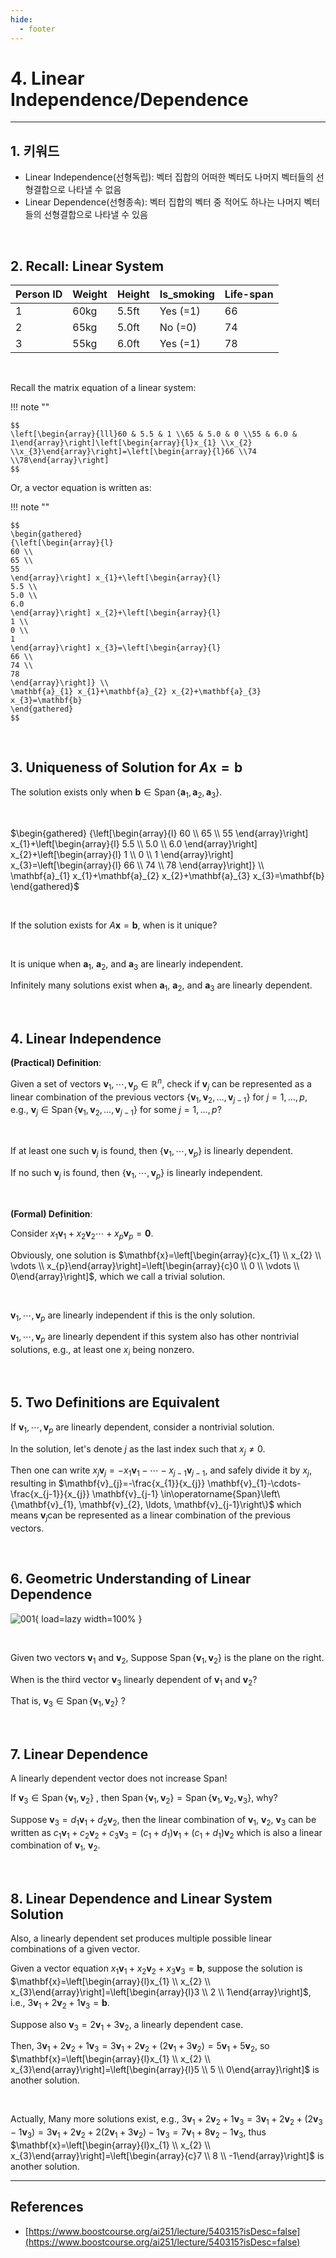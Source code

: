 ```yaml
---
hide:
  - footer
---
```


# 4. Linear Independence/Dependence

---

## 1. 키워드

- Linear Independence(선형독립): 벡터 집합의 어떠한 벡터도 나머지 벡터들의 선형결합으로 나타낼 수 없음
- Linear Dependence(선형종속): 벡터 집합의 벡터 중 적어도 하나는 나머지 벡터들의 선형결합으로 나타낼 수 있음

<br/>

## 2. Recall: Linear System

| Person ID | Weight | Height | Is_smoking | Life-span |
| --------- | ------ | ------ | ---------- | --------- |
| 1         | 60kg   | 5.5ft  | Yes (=1)   | 66        |
| 2         | 65kg   | 5.0ft  | No (=0)    | 74        |
| 3         | 55kg   | 6.0ft  | Yes (=1)   | 78        |

<br/>

Recall the matrix equation of a linear system:

!!! note ""

    $$
    \left[\begin{array}{lll}60 & 5.5 & 1 \\65 & 5.0 & 0 \\55 & 6.0 & 1\end{array}\right]\left[\begin{array}{l}x_{1} \\x_{2} \\x_{3}\end{array}\right]=\left[\begin{array}{l}66 \\74 \\78\end{array}\right]
    $$

Or, a vector equation is written as:

!!! note ""

    $$
    \begin{gathered}
    {\left[\begin{array}{l}
    60 \\
    65 \\
    55
    \end{array}\right] x_{1}+\left[\begin{array}{l}
    5.5 \\
    5.0 \\
    6.0
    \end{array}\right] x_{2}+\left[\begin{array}{l}
    1 \\
    0 \\
    1
    \end{array}\right] x_{3}=\left[\begin{array}{l}
    66 \\
    74 \\
    78
    \end{array}\right]} \\
    \mathbf{a}_{1} x_{1}+\mathbf{a}_{2} x_{2}+\mathbf{a}_{3} x_{3}=\mathbf{b}
    \end{gathered}
    $$

<br/>

## 3. Uniqueness of Solution for $A \mathbf{x}=\mathbf{b}$

The solution exists only when $\mathbf{b} \in \operatorname{Span}\left\{\mathbf{a}_{1}, \mathbf{a}_{2}, \mathbf{a}_{3}\right\}$.

<br/>

$\begin{gathered}
{\left[\begin{array}{l}
60 \\
65 \\
55
\end{array}\right] x_{1}+\left[\begin{array}{l}
5.5 \\
5.0 \\
6.0
\end{array}\right] x_{2}+\left[\begin{array}{l}
1 \\
0 \\
1
\end{array}\right] x_{3}=\left[\begin{array}{l}
66 \\
74 \\
78
\end{array}\right]} \\
\mathbf{a}_{1} x_{1}+\mathbf{a}_{2} x_{2}+\mathbf{a}_{3} x_{3}=\mathbf{b}
\end{gathered}$

<br/>

If the solution exists for $A \mathbf{x}=\mathbf{b}$, when is it unique?

<br/>

It is unique when $\mathbf{a}_{1}$, $\mathbf{a}_{2}$, and $\mathbf{a}_{3}$ are linearly independent.

Infinitely many solutions exist when $\mathbf{a}_{1}$, $\mathbf{a}_{2}$, and $\mathbf{a}_{3}$ are linearly dependent.

<br/>

## 4. Linear Independence

**(Practical) Definition**:

Given a set of vectors $\mathbf{v}_{1}, \cdots, \mathbf{v}_{p} \in \mathbb{R}^{n}$, check if $\mathbf{v}_{j}$ can be represented as a linear combination of the previous vectors $\left\{\mathbf{v}_{1}, \mathbf{v}_{2}, \ldots, \mathbf{v}_{j-1}\right\}$ for $j=1, \ldots, p$, e.g., $\mathbf{v}_{j} \in \operatorname{Span}\left\{\mathbf{v}_{1}, \mathbf{v}_{2}, \ldots, \mathbf{v}_{j-1}\right\}$ for some $j=1, \ldots, p$?

<br/>

If at least one such $\mathbf{v}_{j}$ is found, then $\left\{\mathbf{v}_{1}, \cdots, \mathbf{v}_{p}\right\}$ is linearly dependent.

If no such $\mathbf{v}_{j}$ is found, then $\left\{\mathbf{v}_{1}, \cdots, \mathbf{v}_{p}\right\}$ is linearly independent.

<br/>

**(Formal) Definition**:

Consider $x_{1} \mathbf{v}_{1}+x_{2} \mathbf{v}_{2} \cdots+x_{p} \mathbf{v}_{p}=\mathbf{0}$.

Obviously, one solution is $\mathbf{x}=\left[\begin{array}{c}x_{1} \\ x_{2} \\ \vdots \\ x_{p}\end{array}\right]=\left[\begin{array}{c}0 \\ 0 \\ \vdots \\ 0\end{array}\right]$, which we call a trivial solution.

<br/>

$\mathbf{v}_{1}, \cdots, \mathbf{v}_{p}$ are linearly independent if this is the only solution.

$\mathbf{v}_{1}, \cdots, \mathbf{v}_{p}$ are linearly dependent if this system also has other nontrivial solutions, e.g., at least one $x_{i}$ being nonzero.

<br/>

## 5. Two Definitions are Equivalent

If $\mathbf{v}_{1}, \cdots, \mathbf{v}_{p}$ are linearly dependent, consider a nontrivial solution.

In the solution, let's denote $j$ as the last index such that $x_{j} \neq 0$.

Then one can write $x_{j} \mathbf{v}_{j}=-x_{1} \mathbf{v}_{1}-\cdots-x_{j-1} \mathbf{v}_{j-1}$, and safely divide it by $x_{j}$, resulting in $\mathbf{v}_{j}=-\frac{x_{1}}{x_{j}} \mathbf{v}_{1}-\cdots-\frac{x_{j-1}}{x_{j}} \mathbf{v}_{j-1} \in\operatorname{Span}\left\{\mathbf{v}_{1}, \mathbf{v}_{2}, \ldots, \mathbf{v}_{j-1}\right\}$ which means $\mathbf{v}_{j}$can be represented as a linear combination of the previous vectors.

<br/>

## 6. Geometric Understanding of Linear Dependence

![001](https://github.com/SAEMC/Images-MLDL/blob/main/linear-algebra/ch-001/004/001.png?raw=true){ load=lazy width=100% }

<br/>

Given two vectors $\mathbf{v}_{1}$ and $\mathbf{v}_{2}$, Suppose $\operatorname{Span}\left\{\mathbf{v}_{1}, \mathbf{v}_{2}\right\}$ is the plane on the right.

When is the third vector $\mathbf{v}_{3}$ linearly dependent of $\mathbf{v}_{1}$ and $\mathbf{v}_{2}$?

That is, $\mathbf{v}_{3} \in \operatorname{Span}\left\{\mathbf{v}_{1}, \mathbf{v}_{2}\right\}$ ?

<br/>

## 7. Linear Dependence

A linearly dependent vector does not increase Span!

If $\mathbf{v}_{3} \in \operatorname{Span}\left\{\mathbf{v}_{1}, \mathbf{v}_{2}\right\}$ , then $\operatorname{Span}\left\{\mathbf{v}_{1}, \mathbf{v}_{2}\right\}=\operatorname{Span}\left\{\mathbf{v}_{1}, \mathbf{v}_{2}, \mathbf{v}_{3}\right\}$, why?

Suppose $\mathbf{v}_{3}=d_{1} \mathbf{v}_{1}+d_{2} \mathbf{v}_{2}$, then the linear combination of $\mathbf{v}_{1}$, $\mathbf{v}_{2}$, $\mathbf{v}_{3}$ can be written as $c_{1} \mathbf{v}_{1}+c_{2} \mathbf{v}_{2}+c_{3} \mathbf{v}_{3}=\left(c_{1}+d_{1}\right) \mathbf{v}_{1}+\left(c_{1}+d_{1}\right) \mathbf{v}_{2}$ which is also a linear combination of $\mathbf{v}_{1}$, $\mathbf{v}_{2}$.

<br/>

## 8. Linear Dependence and Linear System Solution

Also, a linearly dependent set produces multiple possible linear combinations of a given vector.

Given a vector equation $x_{1} \mathbf{v}_{1}+x_{2} \mathbf{v}_{2}+x_{3} \mathbf{v}_{3}=\mathbf{b}$, suppose the solution is $\mathbf{x}=\left[\begin{array}{l}x_{1} \\ x_{2} \\ x_{3}\end{array}\right]=\left[\begin{array}{l}3 \\ 2 \\ 1\end{array}\right]$, i.e., $3 \mathbf{v}_{1}+2 \mathbf{v}_{2}+1 \mathbf{v}_{3}=\mathbf{b}$.

Suppose also $\mathbf{v}_{3}=2 \mathbf{v}_{1}+3 \mathbf{v}_{2}$, a linearly dependent case.

Then, $3 \mathbf{v}_{1}+2 \mathbf{v}_{2}+1 \mathbf{v}_{3}=3 \mathbf{v}_{1}+2 \mathbf{v}_{2}+\left(2 \mathbf{v}_{1}+3 \mathbf{v}_{2}\right)=5 \mathbf{v}_{1}+5 \mathbf{v}_{2}$, so $\mathbf{x}=\left[\begin{array}{l}x_{1} \\ x_{2} \\ x_{3}\end{array}\right]=\left[\begin{array}{l}5 \\ 5 \\ 0\end{array}\right]$ is another solution.

<br/>

Actually, Many more solutions exist, e.g., $3 \mathbf{v}_{1}+2 \mathbf{v}_{2}+1 \mathbf{v}_{3}=3 \mathbf{v}_{1}+2 \mathbf{v}_{2}+\left(2 \mathbf{v}_{3}-1 \mathbf{v}_{3}\right) =3 \mathbf{v}_{1}+2 \mathbf{v}_{2}+2\left(2 \mathbf{v}_{1}+3 \mathbf{v}_{2}\right)-1 \mathbf{v}_{3}=7 \mathbf{v}_{1}+8 \mathbf{v}_{2}-1 \mathbf{v}_{3}$, thus $\mathbf{x}=\left[\begin{array}{l}x_{1} \\ x_{2} \\ x_{3}\end{array}\right]=\left[\begin{array}{c}7 \\ 8 \\ -1\end{array}\right]$ is another solution.

---

## References

- [https://www.boostcourse.org/ai251/lecture/540315?isDesc=false](https://www.boostcourse.org/ai251/lecture/540315?isDesc=false)
